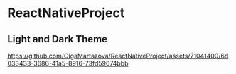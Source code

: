 # ReactNativeProject

## Light and Dark Theme



https://github.com/OlgaMartazova/ReactNativeProject/assets/71041400/6d033433-3686-41a5-8916-73fd59674bbb








